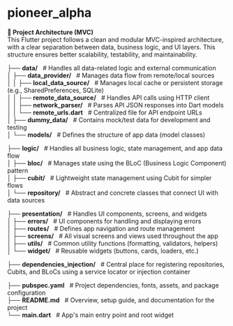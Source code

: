 # pioneer_alpha

<strong>📁 Project Architecture (MVC)</strong><br/>
This Flutter project follows a clean and modular MVC-inspired architecture, with a clear separation between data, business logic, and UI layers. This structure ensures better scalability, testability, and maintainability.

├── <strong>data/</strong> &nbsp;&nbsp;# Handles all data-related logic and external communication<br/>
│ ├── <strong>data_provider/</strong> &nbsp;&nbsp;# Manages data flow from remote/local sources<br/>
│ │ ├── <strong>local_data_source/</strong> &nbsp;&nbsp;# Manages local cache or persistent storage (e.g., SharedPreferences, SQLite)<br/>
│ │ ├── <strong>remote_data_source/</strong> &nbsp;&nbsp;# Handles API calls using HTTP client<br/>
│ │ ├── <strong>network_parser/</strong> &nbsp;&nbsp;# Parses API JSON responses into Dart models<br/>
│ │ └── <strong>remote_urls.dart</strong> &nbsp;&nbsp;# Centralized file for API endpoint URLs<br/>
│ ├── <strong>dummy_data/</strong> &nbsp;&nbsp;# Contains mock/test data for development and testing<br/>
│ └── <strong>models/</strong> &nbsp;&nbsp;# Defines the structure of app data (model classes)<br/>

├── <strong>logic/</strong> &nbsp;&nbsp;# Handles all business logic, state management, and app data flow<br/>
│ ├── <strong>bloc/</strong> &nbsp;&nbsp;# Manages state using the BLoC (Business Logic Component) pattern<br/>
│ ├── <strong>cubit/</strong> &nbsp;&nbsp;# Lightweight state management using Cubit for simpler flows<br/>
│ └── <strong>repository/</strong> &nbsp;&nbsp;# Abstract and concrete classes that connect UI with data sources<br/>

├── <strong>presentation/</strong> &nbsp;&nbsp;# Handles UI components, screens, and widgets<br/>
│ ├── <strong>errors/</strong> &nbsp;&nbsp;# UI components for handling and displaying errors<br/>
│ ├── <strong>routes/</strong> &nbsp;&nbsp;# Defines app navigation and route management<br/>
│ ├── <strong>screens/</strong> &nbsp;&nbsp;# All visual screens and views used throughout the app<br/>
│ ├── <strong>utils/</strong> &nbsp;&nbsp;# Common utility functions (formatting, validators, helpers)<br/>
│ └── <strong>widget/</strong> &nbsp;&nbsp;# Reusable widgets (buttons, cards, loaders, etc.)<br/>

├── <strong>dependencies_injection/</strong> &nbsp;&nbsp;# Central place for registering repositories, Cubits, and BLoCs using a service locator or injection container<br/>

├── <strong>pubspec.yaml</strong> &nbsp;&nbsp;# Project dependencies, fonts, assets, and package configuration<br/>
├── <strong>README.md</strong> &nbsp;&nbsp;# Overview, setup guide, and documentation for the project<br/>
└── <strong>main.dart</strong> &nbsp;&nbsp;# App's main entry point and root widget<br/>

